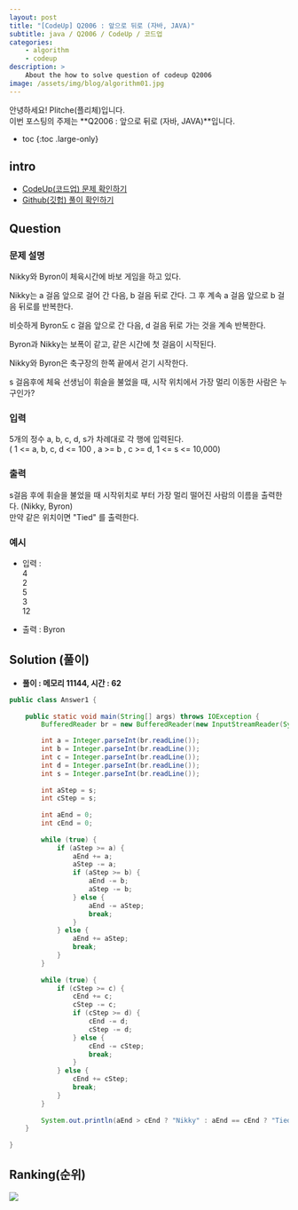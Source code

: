 ```yaml
---
layout: post
title: "[CodeUp] Q2006 : 앞으로 뒤로 (자바, JAVA)"
subtitle: java / Q2006 / CodeUp / 코드업
categories:
    - algorithm
    - codeup
description: >
    About the how to solve question of codeup Q2006
image: /assets/img/blog/algorithm01.jpg
---
```


안녕하세요! Plitche(플리체)입니다.  
이번 포스팅의 주제는 **Q2006 : 앞으로 뒤로 (자바, JAVA)**입니다.

* toc
{:toc .large-only}

## intro
* [CodeUp(코드업) 문제 확인하기](https://codeup.kr/problem.php?id=2006)  
* [Github(깃헙) 풀이 확인하기](https://github.com/plitche/CodeUp_Solution/tree/master/Q2001~Q2100/Q2006)  

## Question
### 문제 설명
Nikky와 Byron이 체육시간에 바보 게임을 하고 있다.  
  
Nikky는 a 걸음 앞으로 걸어 간 다음, b 걸음 뒤로 간다.  그 후 계속 a 걸음 앞으로 b 걸음 뒤로를 반복한다.  
  
비슷하게 Byron도 c 걸음 앞으로 간 다음, d 걸음 뒤로 가는 것을 계속 반복한다.  
  
Byron과 Nikky는 보폭이 같고, 같은 시간에 첫 걸음이 시작된다.  
  
Nikky와 Byron은 축구장의 한쪽 끝에서 걷기 시작한다.  
  
s 걸음후에 체육 선생님이 휘슬을 불었을 때, 시작 위치에서 가장 멀리 이동한 사람은 누구인가?  
  
### 입력
5개의 정수 a, b, c, d, s가 차례대로 각 행에 입력된다.  
( 1 <= a, b, c, d <= 100 , a >= b , c >= d, 1 <= s <= 10,000)  

### 출력
s걸음 후에 휘슬을 불었을 때 시작위치로 부터 가장 멀리 떨어진 사람의 이름을 출력한다. (Nikky, Byron)  
만약 같은 위치이면 "Tied" 를 출력한다.  
  
### 예시
* 입력 :  
4  
2  
5  
3  
12  
  
* 출력 : Byron  
  
## Solution (풀이)
* **풀이 : 메모리 11144, 시간 : 62**  

```java
public class Answer1 {
	
	public static void main(String[] args) throws IOException {
        BufferedReader br = new BufferedReader(new InputStreamReader(System.in));

        int a = Integer.parseInt(br.readLine());
        int b = Integer.parseInt(br.readLine());
        int c = Integer.parseInt(br.readLine());
        int d = Integer.parseInt(br.readLine());
        int s = Integer.parseInt(br.readLine());
        
        int aStep = s;
        int cStep = s;
        
        int aEnd = 0;
        int cEnd = 0;
        
        while (true) {
        	if (aStep >= a) {
        		aEnd += a;
        		aStep -= a;
        		if (aStep >= b) {
        			aEnd -= b;
            		aStep -= b;	
        		} else {
        			aEnd -= aStep;
        			break;
        		}
        	} else {
        		aEnd += aStep;
        		break;
        	}
        }
        
        while (true) {
        	if (cStep >= c) {
        		cEnd += c;
        		cStep -= c;
        		if (cStep >= d) {
        			cEnd -= d;
            		cStep -= d;	
        		} else {
        			cEnd -= cStep;
        			break;
        		}
        	} else {
        		cEnd += cStep;
        		break;
        	}
        }
        
        System.out.println(aEnd > cEnd ? "Nikky" : aEnd == cEnd ? "Tied" : "Byron");
	}
    	 
}
```  

## Ranking(순위)
![](/assets/post/codeup/Q2000~Q2999/20220120/03.JPG)  